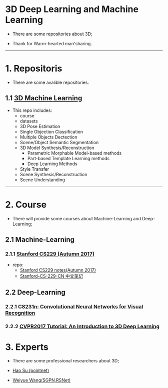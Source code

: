 # 3D Deep Learning and Machine Learning
- There are some repositories about 3D;

- Thank for Warm-hearted man'sharing.

---


# 1. Repositoris
- There are some avalible repositories.

## 1.1 [3D Machine Learning](https://github.com/jingxa/3D-Machine-Learning)
- This repo includes:
	- course
	- datasets
	- 3D Pose Estimation
	- Single Objection Classification
	- Multiple Objects Dectection
	- Scene/Object Semantic Segmentation
	- 3D Model Synthesis/Reconstruction
		- Parametric Morphable Model-based methods
		- Part-based Template Learning methods
		- Deep Learning Methods
	- Style Transfer
	- Scene Synthesis/Reconstruction
	- Scene Understanding
	
	
	

---	

# 2. Course


- There will provide some courses about Machine-Learning and Deep-Learning;

## 2.1 Machine-Learning
### 2.1.1 [Stanford CS229 (Autumn 2017)](http://cs229.stanford.edu/)

- repo:
	- [Stanford CS229 notes(Autumn 2017)](https://github.com/econti/cs229)
	- [Stanford-CS-229-CN 中文笔记](https://github.com/Kivy-CN/Stanford-CS-229-CN)
	
	
	
## 2.2 Deep-Learning

### 2.2.1 [CS231n: Convolutional Neural Networks for Visual Recognition](http://cs231n.stanford.edu/)

### 2.2.2 [CVPR2017 Tutorial: An Introduction to 3D Deep Learning](http://3ddl.stanford.edu/)



# 3. Experts

- There are some professional researchers about 3D;

- [Hao Su (pointnet)](http://cseweb.ucsd.edu/~haosu/)

- [Weiyue Wang(SGPN,RSNet)](http://www-scf.usc.edu/~weiyuewa/)








